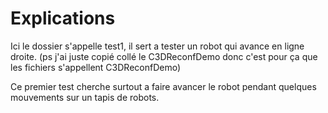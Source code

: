 # Explications

Ici le dossier s'appelle test1, il sert a tester un robot qui avance en ligne droite. (ps j'ai juste copié collé le C3DReconfDemo donc c'est pour ça que les fichiers s'appellent C3DReconfDemo)

Ce premier test cherche surtout a faire avancer le robot pendant quelques mouvements sur un tapis de robots.
